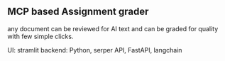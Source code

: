 ## MCP based Assignment grader
any document can be reviewed for AI text and can be graded for quality with few simple clicks.

UI: stramlit
backend: Python, serper API, FastAPI, langchain
